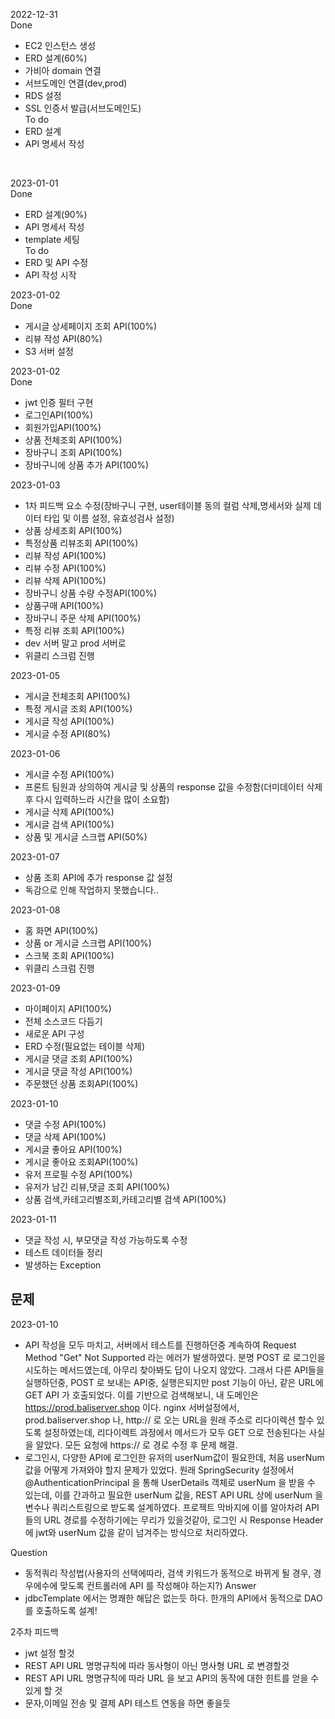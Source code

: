 2022-12-31<br>
Done
- EC2 인스턴스 생성
- ERD 설계(60%)
- 가비아 domain 연결
- 서브도메인 연결(dev,prod)
- RDS 설정
- SSL 인증서 발급(서브도메인도)<br>
To do
- ERD 설계 
- API 명세서 작성
<br>

2023-01-01<br>
Done
- ERD 설계(90%)
- API 명세서 작성
- template 세팅<br>
To do
- ERD 및 API 수정
- API 작성 시작<br>

2023-01-02<br>
Done
- 게시글 상세페이지 조회 API(100%)
- 리뷰 작성 API(80%)
- S3 서버 설정

2023-01-02<br>
Done
- jwt 인증 필터 구현
- 로그인API(100%)
- 회원가입API(100%)
- 상품 전체조회 API(100%)
- 장바구니 조회 API(100%)
- 장바구니에 상품 추가 API(100%)

2023-01-03<br>
- 1차 피드백 요소 수정(장바구니 구현, user테이블 동의 컬럼 삭제,명세서와 실제 데이터 타입 및 이름 설정, 유효성검사 설정)
- 상품 상세조회 API(100%)
- 특정상품 리뷰조회 API(100%)
- 리뷰 작성 API(100%)
- 리뷰 수정 API(100%)
- 리뷰 삭제 API(100%)
- 장바구니 상품 수량 수정API(100%)
- 상품구매 API(100%)
- 장바구니 주문 삭제 API(100%)
- 특정 리뷰 조회 API(100%)
- dev 서버 말고 prod 서버로 
- 위클리 스크럼 진행

2023-01-05<br>
- 게시글 전체조회 API(100%)
- 특정 게시글 조회 API(100%)
- 게시글 작성 API(100%)
- 게시글 수정 API(80%)

2023-01-06<br>
- 게시글 수정 API(100%)
- 프론트 팀원과 상의하여 게시글 및 상품의 response 값을 수정함(더미데이터 삭제 후 다시 입력하느라 시간을 많이 소요함)
- 게시글 삭제 API(100%)
- 게시글 검색 API(100%)
- 상품 및 게시글 스크랩 API(50%)

2023-01-07<br>
- 상품 조회 API에 추가 response 값 설정
- 독감으로 인해 작업하지 못했습니다..

2023-01-08<br>
- 홈 화면 API(100%)
- 상품 or 게시글 스크랩 API(100%)
- 스크북 조회 API(100%)
- 위클리 스크럼 진행

2023-01-09<br>
- 마이페이지 API(100%)
- 전체 소스코드 다듬기
- 새로운 API 구성
- ERD 수정(필요없는 테이블 삭제)
- 게시글 댓글 조회 API(100%)
- 게시글 댓글 작성 API(100%)
- 주문했던 상품 조회API(100%)

2023-01-10<br>
- 댓글 수정 API(100%)
- 댓글 삭제 API(100%)
- 게시글 좋아요 API(100%)
- 게시글 좋아요 조회API(100%)
- 유저 프로필 수정 API(100%)
- 유저가 남긴 리뷰,댓글 조회 API(100%)
- 상품 검색,카테고리별조회,카테고리별 검색 API(100%)

2023-01-11<br>
- 댓글 작성 시, 부모댓글 작성 가능하도록 수정
- 테스트 데이터들 정리
- 발생하는 Exception 

## 문제
2023-01-10
- API 작성을 모두 마치고, 서버에서 테스트를 진행하던중 계속하여 Request Method "Get" Not Supported 라는 에러가 발생하였다.
분명 POST 로 로그인을 시도하는 메서드였는데, 아무리 찾아봐도 답이 나오지 않았다. 그래서 다른 API들을 실행하던중, POST 로 보내는
API중, 실행은되지만 post 기능이 아닌, 같은 URL에 GET API 가 호출되었다. 이를 기반으로 검색해보니, 내 도메인은 https://prod.baliserver.shop
이다. nginx 서버설정에서, prod.baliserver.shop 나, http:// 로 오는 URL을 원래 주소로 리다이렉션 할수 있도록 설정하였는데,
리다이렉트 과정에서 메서드가 모두 GET 으로 전송된다는 사실을 알았다. 모든 요청에 https:// 로 경로 수정 후 문제 해결.
- 로그인시, 다양한 API에 로그인한 유저의 userNum값이 필요한데, 처음 userNum 값을 어떻게 가져와야 할지 문제가 있었다.
원래 SpringSecurity 설정에서 @AuthenticationPrincipal 을 통해 UserDetails 객체로 userNum 을 받을 수 있는데, 이를 간과하고 
필요한 userNum 값을, REST API URL 상에 userNum 을 변수나 쿼리스트링으로 받도록 설계하였다. 프로젝트 막바지에
이를 알아차려 API들의 URL 경로를 수정하기에는 무리가 있을것같아, 로그인 시 Response Header에 jwt와 userNum 값을 같이 넘겨주는
방식으로 처리하였다.

Question
- 동적쿼리 작성법(사용자의 선택에따라, 검색 키워드가 동적으로 바뀌게 될 경우, 경우에수에 맞도록 컨트롤러에 API 를 작성해야 하는지?)
Answer 
- jdbcTemplate 에서는 명쾌한 해답은 없는듯 하다. 한개의 API에서 동적으로 DAO 를 호출하도록 설계!


2주차 피드백
- jwt 설정 할것
- REST API URL 명명규칙에 따라 동사형이 아닌 명사형 URL 로 변경할것
- REST API URL 명명규칙에 따라 URL 을 보고 API의 동작에 대한 힌트를 얻을 수 있게 할 것
- 문자,이메일 전송 및 결제 API 테스트 연동을 하면 좋을듯
